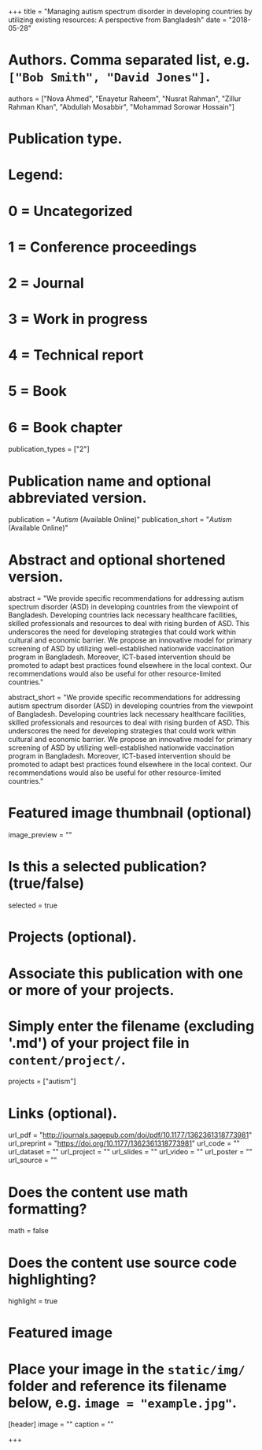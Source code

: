 +++
title = "Managing autism spectrum disorder in developing countries by utilizing existing resources: A perspective from Bangladesh"
date = "2018-05-28"

# Authors. Comma separated list, e.g. `["Bob Smith", "David Jones"]`.
authors = ["Nova Ahmed", "Enayetur Raheem", "Nusrat Rahman", "Zillur Rahman Khan", "Abdullah Mosabbir", "Mohammad Sorowar Hossain"]

# Publication type.
# Legend:
# 0 = Uncategorized
# 1 = Conference proceedings
# 2 = Journal
# 3 = Work in progress
# 4 = Technical report
# 5 = Book
# 6 = Book chapter
publication_types = ["2"]

# Publication name and optional abbreviated version.
publication = "*Autism* (Available Online)"
publication_short = "*Autism* (Available Online)"

# Abstract and optional shortened version.

abstract = "We provide specific recommendations for addressing autism spectrum disorder (ASD) in developing countries from the viewpoint of Bangladesh. Developing countries lack necessary healthcare facilities, skilled professionals and resources to deal with rising burden of ASD. This underscores the need for developing strategies that could work within cultural and economic barrier. We propose an innovative model for primary screening of ASD by utilizing well-established nationwide vaccination program in Bangladesh. Moreover, ICT-based intervention  should be promoted to adapt best practices found elsewhere in the local context. Our recommendations would also be useful for other resource-limited countries."

abstract_short = "We provide specific recommendations for addressing autism spectrum disorder (ASD) in developing countries from the viewpoint of Bangladesh. Developing countries lack necessary healthcare facilities, skilled professionals and resources to deal with rising burden of ASD. This underscores the need for developing strategies that could work within cultural and economic barrier. We propose an innovative model for primary screening of ASD by utilizing well-established nationwide vaccination program in Bangladesh. Moreover, ICT-based intervention  should be promoted to adapt best practices found elsewhere in the local context. Our recommendations would also be useful for other resource-limited countries."

# Featured image thumbnail (optional)
image_preview = ""

# Is this a selected publication? (true/false)
selected = true

# Projects (optional).
#   Associate this publication with one or more of your projects.
#   Simply enter the filename (excluding '.md') of your project file in `content/project/`.

projects = ["autism"]

# Links (optional).
url_pdf = "http://journals.sagepub.com/doi/pdf/10.1177/1362361318773981"
url_preprint = "https://doi.org/10.1177/1362361318773981"
url_code = ""
url_dataset = ""
url_project = ""
url_slides = ""
url_video = ""
url_poster = ""
url_source = ""

# Does the content use math formatting?
math = false

# Does the content use source code highlighting?
highlight = true

# Featured image
# Place your image in the `static/img/` folder and reference its filename below, e.g. `image = "example.jpg"`.
[header]
image = ""
caption = ""

+++

